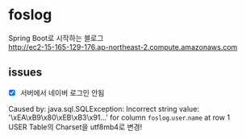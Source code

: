 # foslog
Spring Boot로 시작하는 블로그  
http://ec2-15-165-129-176.ap-northeast-2.compute.amazonaws.com

## issues
- [X] 서버에서 네이버 로그인 안됨

Caused by: java.sql.SQLException: Incorrect string value: '\xEA\xB9\x80\xEB\xB3\x91...' for column `foslog`.`user`.`name` at row 1  
USER Table의 Charset을 utf8mb4로 변경!